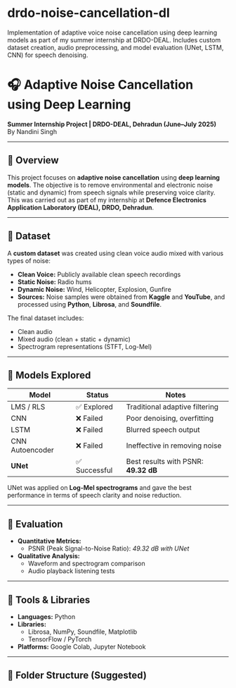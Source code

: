 # drdo-noise-cancellation-dl
Implementation of adaptive voice noise cancellation using deep learning models as part of my summer internship at DRDO-DEAL. Includes custom dataset creation, audio preprocessing, and model evaluation (UNet, LSTM, CNN) for speech denoising.
# 🎧 Adaptive Noise Cancellation using Deep Learning

**Summer Internship Project | DRDO-DEAL, Dehradun (June–July 2025)**  
By Nandini Singh

---

## 📌 Overview

This project focuses on **adaptive noise cancellation** using **deep learning models**. The objective is to remove environmental and electronic noise (static and dynamic) from speech signals while preserving voice clarity. This was carried out as part of my internship at **Defence Electronics Application Laboratory (DEAL), DRDO, Dehradun**.

---

## 📁 Dataset

A **custom dataset** was created using clean voice audio mixed with various types of noise:

- **Clean Voice:** Publicly available clean speech recordings
- **Static Noise:** Radio hums
- **Dynamic Noise:** Wind, Helicopter, Explosion, Gunfire  
- **Sources:** Noise samples were obtained from **Kaggle** and **YouTube**, and processed using **Python**, **Librosa**, and **Soundfile**.

The final dataset includes:
- Clean audio
- Mixed audio (clean + static + dynamic)
- Spectrogram representations (STFT, Log-Mel)

---

## 🧠 Models Explored

| Model             | Status        | Notes                                |
|------------------|---------------|--------------------------------------|
| LMS / RLS        | ✅ Explored    | Traditional adaptive filtering       |
| CNN              | ❌ Failed      | Poor denoising, overfitting          |
| LSTM             | ❌ Failed      | Blurred speech output                |
| CNN Autoencoder  | ❌ Failed      | Ineffective in removing noise        |
| **UNet**         | ✅ Successful  | Best results with PSNR: **49.32 dB** |

UNet was applied on **Log-Mel spectrograms** and gave the best performance in terms of speech clarity and noise reduction.

---

## 🧪 Evaluation

- **Quantitative Metrics:**
  - PSNR (Peak Signal-to-Noise Ratio): *49.32 dB with UNet*
- **Qualitative Analysis:**
  - Waveform and spectrogram comparison
  - Audio playback listening tests

---

## 🔧 Tools & Libraries

- **Languages:** Python  
- **Libraries:**  
  - Librosa, NumPy, Soundfile, Matplotlib  
  - TensorFlow / PyTorch  
- **Platforms:** Google Colab, Jupyter Notebook

---

## 📂 Folder Structure (Suggested)

